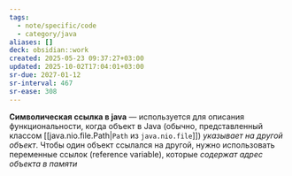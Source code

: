 ```yaml
---
tags:
  - note/specific/code
  - category/java
aliases: []
deck: obsidian::work
created: 2025-05-23 09:37:27+03:00
updated: 2025-10-02T17:04:01+03:00
sr-due: 2027-01-12
sr-interval: 467
sr-ease: 308
---
```


**Символическая ссылка в java**
—
используется для описания функциональности, когда объект в Java (обычно, представленный классом [[java.nio.file.Path|`Path` из `java.nio.file`]]) *указывает на другой объект*.
Чтобы один объект ссылался на другой, нужно использовать переменные ссылок (reference variable), которые *содержат адрес объекта в памяти*
